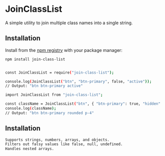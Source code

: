 # JoinClassList

A simple utility to join multiple class names into a single string.

## Installation

Install from the [npm registry](https://www.npmjs.com/) with your package manager:

```bash
npm install join-class-list
```

```sh

const JoinClassList = require("join-class-list");

console.log(JoinClassList("btn", "btn-primary", false, "active"));
// Output: "btn btn-primary active"

import JoinClassList from "join-class-list";

const className = JoinClassList("btn", { "btn-primary": true, "hidden": false }, ["rounded", "p-4"]);
console.log(className);
// Output: "btn btn-primary rounded p-4"

```

## Installation

```bash
Supports strings, numbers, arrays, and objects.
Filters out falsy values like false, null, undefined.
Handles nested arrays.
```
